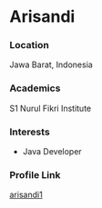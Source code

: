 # Arisandi

### Location

Jawa Barat, Indonesia

### Academics

S1 Nurul Fikri Institute
### Interests

- Java Developer

### Profile Link

[arisandi1](https://github.com/arisandi1)
